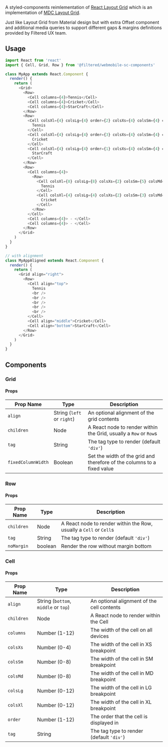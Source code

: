 A styled-components reimlementation of [React Layout Grid](https://github.com/material-components/material-components-web-react/tree/master/packages/layout-grid)
which is an implementation of [MDC Layout Grid](https://github.com/material-components/material-components-web/tree/master/packages/mdc-layout-grid).

Just like Layout Grid from Material design but with extra Offset component and
additional media queries to support different gaps & margins definitions provided by Filtered UX team.

## Usage

```js
import React from 'react'
import { Cell, Grid, Row } from '@filtered/webmobile-sc-components'

class MyApp extends React.Component {
  render() {
    return (
      <Grid>
        <Row>
          <Cell columns={4}>Tennis</Cell>
          <Cell columns={4}>Cricket</Cell>
          <Cell columns={4}>StarCraft</Cell>
        </Row>
        <Row>
          <Cell colsXl={4} colsLg={4} order={2} colsXs={4} colsSm={4} colsMd={4}>
            Tennis
          </Cell>
          <Cell colsXl={4} colsLg={4} order={3} colsXs={4} colsSm={4} colsMd={4}>
            Cricket
          </Cell>
          <Cell colsXl={4} colsLg={4} order={1} colsXs={4} colsSm={4} colsMd={4}>
            StarCraft
          </Cell>
        </Row>
        <Row>
          <Cell columns={4}>
            <Row>
              <Cell colsXl={8} colsLg={8} colsXs={2} colsSm={5} colsMd={5}>
                Tennis
              </Cell>
              <Cell colsXl={4} colsLg={4} colsXs={2} colsSm={3} colsMd={3}>
                Cricket
              </Cell>
            </Row>
          </Cell>
          <Cell columns={4}> - </Cell>
          <Cell columns={4}> - </Cell>
        </Row>
      </Grid>
    )
  }
}

// with alignment
class MyAppAligned extends React.Component {
  render() {
    return (
      <Grid align="right">
        <Row>
          <Cell align="top">
            Tennis
            <br />
            <br />
            <br />
            <br />
            <br />
          </Cell>
          <Cell align="middle">Cricket</Cell>
          <Cell align="bottom">StarCraft</Cell>
        </Row>
      </Grid>
    )
  }
}
```

## Components

### Grid

#### Props

| Prop Name          | Type                       | Description                                                             |
| ------------------ | -------------------------- | ----------------------------------------------------------------------- |
| `align`            | String (`left` or `right`) | An optional alignment of the grid contents                              |
| `children`         | Node                       | A React node to render within the Grid, usually a `Row` or `Row`s       |
| `tag`              | String                     | The tag type to render (default `'div'`)                                |
| `fixedColumnWidth` | Boolean                    | Set the width of the grid and therefore of the columns to a fixed value |

### Row

#### Props

| Prop Name  | Type    | Description                                                        |
| ---------- | ------- | ------------------------------------------------------------------ |
| `children` | Node    | A React node to render within the Row, usually a `Cell` or `Cell`s |
| `tag`      | String  | The tag type to render (default `'div'`)                           |
| `noMargin` | boolean | Render the row without margin bottom                               |

### Cell

#### Props

| Prop Name  | Type                                 | Description                                |
| ---------- | ------------------------------------ | ------------------------------------------ |
| `align`    | String (`bottom`, `middle` or `top`) | An optional alignment of the cell contents |
| `children` | Node                                 | A React node to render within the Cell     |
| `columns`  | Number (1-12)                        | The width of the cell on all devices       |
| `colsXs`   | Number (0-4)                         | The width of the cell in XS breakpoint     |
| `colsSm`   | Number (0-8)                         | The width of the cell in SM breakpoint     |
| `colsMd`   | Number (0-8)                         | The width of the cell in MD breakpoint     |
| `colsLg`   | Number (0-12)                        | The width of the cell in LG breakpoint     |
| `colsXl`   | Number (0-12)                        | The width of the cell in XL breakpoint     |
| `order`    | Number (1-12)                        | The order that the cell is displayed in    |
| `tag`      | String                               | The tag type to render (default `'div'`)   |
